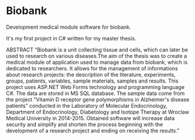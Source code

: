 # Biobank
Development medical module software for biobank. 

It's my first project in C# written for my master thesis.

ABSTRACT
"Biobank is a unit collecting tissue and cells, which can later be used to research on various diseases.The aim of the thesis was to create a medical module of application used to manage data from biobank, which is dedicated to researchers. It allows for the management of informations about research projects: the description of the literature, experiments, groups, patients, variables, sample materials, samples and results. This project uses ASP.NET Web Forms technology and programming language C#. The data are stored in MS SQL database. The sample data come from the project "Vitamin D receptor gene polymorphisms in Alzheimer's disease patients" conducted in the Laboratory of Molecular Endocrinology, Department of Endocrinology, Diabetology and Isotope Therapy at Wroclaw Medical University in 2014-2015. Obtained software will increase data security and simplify and shorten the process beginning with the development of a research project and ending on receiving the results."
